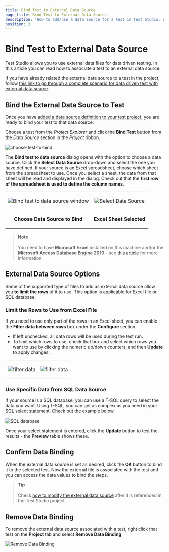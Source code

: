 ```yaml
---
title: Bind Test to External Data Source
page_title: Bind Test to External Data Source
description: "How to add/use a data source for a test in Test Studio. Bind a test to external data source. Bind test to an excel sheet. Bind test to XML file. Bind test to a database. Bind test to an SCV file. "
position: 3
---
```

# Bind Test to External Data Source

Test Studio allows you to use external data files for data driven testing. In this article you can read how to associate a test to an external data source.

If you have already related the external data source to a test in the project, follow <a href="/automated-tests/data-drive-test/external-data-driven-test" target="_blank">this link to go through a complete scenario for data driven test with external data source</a>.

## Bind the External Data Source to Test

Once you have <a href="/features/data-driven-testing/add-data-source" target="_blank">added a data source definition to your test project</a>, you are ready to bind your test to that data source.

Choose a test from the _Project Explorer_ and click the __Bind Test__ button from the _Data Source_ section in the _Project_ ribbon.

![choose-test-to-bind](/img/automated-tests/data-drive-test/bind-test-data-source/choose-test-to-bind.png)

The **Bind test to data source** dialog opens with the option to choose a data source. Click the **Select Data Source** drop-down and select the one you have  defined. If your source is an Excel spreadsheet, choose which sheet from the spreadsheet to use. Once you select a sheet, the data from that sheet will be read and displayed in the dialog. Check out that the __first row of the spreadsheet is used to define the column names__.

<table id="no-table" style="border:none;">
<tr style="text-align: center; background-color: transparent; border:none;">
<td>

![Bind test to data source window][3]</td>
<td>

![Select Data Source][4]</td>
</tr>
<tr style="text-align: center; background-color: transparent; border:none;">
<td>

**Choose Data Source to Bind**</td>
<td>

**Excel Sheet Selected**</td>
</tr>
</table>

> __Note__
><br>
><br>
> You need to have __Microsoft Excel__ installed on this machine and/or the __Microsoft Access Database Engine 2010__ - see <a href="/troubleshooting-guide/test-execution-problems-tg/unable-to-show-data" target="_blank">this article</a> for more information.

## External Data Source Options

Some of the supported type of files to add as external data source allow you __to limit the rows__ of it to use. This option is applicable for Excel file or SQL database.

### Limit the Rows to Use from Excel File

If you need to use only part of the rows in an Excel sheet, you can enable the **Filter data between rows** box under the **Configure** section.

- If left unchecked, all data rows will be used during the test run.
- To limit which rows to use, check that box and select which rows you want to use by clicking the numeric up/down counters, and then **Update** to apply changes.

<table id="no-table" style="border:none;">
<tr style="text-align: center; background-color: transparent; border:none;">
<td>

![filter data][5]</td>
<td>

![filter data][6]</td>
</tr>
</table>

### Use Specific Data from SQL Data Source

If your source is a SQL database, you can use a T-SQL query to select the data you want. Using T-SQL, you can get as complex as you need in your SQL select statement. Check out the example below.

![SQL database][7]

Once your select statement is entered, click the **Update** button to test the results - the **Preview** table shows these.

## Confirm Data Binding

When the external data source is set as desired, click the __OK__ button to bind it to the selected test. Now the external file is associated with the test and you can access the data values to bind the steps.

> __Tip__
><br>
><br>
> Check <a href="/features/data-driven-testing/manage-external-data-source" target="_blank">how to modify the external data source</a> after it is referenced in the Test Studio project.

## Remove Data Binding

To remove the external data source associated with a test, right click that test on the **Project** tab and select **Remove Data Binding**.

![Remove Data Binding][8]

[1]: /img/features/data-driven-testing/bind-test-data-source/fig1.png
[2]: /img/features/data-driven-testing/bind-test-data-source/fig2.png
[3]: /img/features/data-driven-testing/bind-test-data-source/fig3.png
[4]: /img/features/data-driven-testing/bind-test-data-source/fig4.png
[5]: /img/features/data-driven-testing/bind-test-data-source/fig5.png
[6]: /img/features/data-driven-testing/bind-test-data-source/fig6.png
[7]: /img/features/data-driven-testing/bind-test-data-source/fig7.png
[8]: /img/features/data-driven-testing/bind-test-data-source/fig8.png
